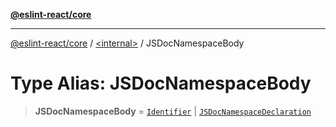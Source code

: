 [**@eslint-react/core**](../../README.md)

***

[@eslint-react/core](../../README.md) / [\<internal\>](../README.md) / JSDocNamespaceBody

# Type Alias: JSDocNamespaceBody

> **JSDocNamespaceBody** = [`Identifier`](../interfaces/Identifier-1.md) \| [`JSDocNamespaceDeclaration`](../interfaces/JSDocNamespaceDeclaration.md)
